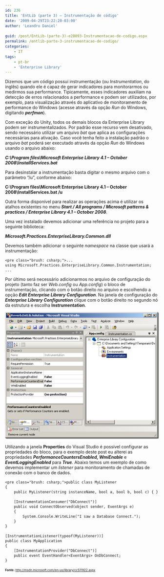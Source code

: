 ```yaml
---
id: 236
title: 'EntLib (parte 3) – Instrumentação de código'
date: '2009-04-29T23:22:20-03:00'
author: 'Leandro Daniel'

guid: /post/EntLib-(parte-3)-e28093-Instrumentacao-de-codigo.aspx
permalink: /entlib-parte-3-instrumentacao-de-codigo/
categories:
    - IT
tags:
    - pt-br
    - 'Enterprise Library'
---
```


Dizemos que um código possui instrumentação (ou *Instrumentation*, do inglês) quando ele é capaz de gerar indicadores para monitorarmos ou medirmos sua performance. Tipicamente, esses indicadores auxiliam na detecção de erros relacionados a performance e podem ser utilizados, por exemplo, para visualização através do aplicativo de monitoramento de performance do Windows (acesse através da opção *Run* do Windows, digitando ***perfmon***).

Com exceção do Unity, todos os demais blocos da Enterprise Library podem ser instrumentalizados. Por padrão esse recurso vem desativado, sendo necessário utilizar um arquivo *bat* que aplica as configurações necessárias para ativação. Caso você tenha feito a instalação padrão o arquivo *bat* poderá ser executado através da opção *Run* do Windows usando o arquivo abaixo:

***C:\\Program files\\Microsoft Enterprise Library 4.1 – October 2008\\InstallServices.bat***

Para desinstalar a instrumentação basta digitar o mesmo arquivo com o parâmetro “/u”, conforme abaixo:

**C:\\Program files\\Microsoft Enterprise Library 4.1 – October 2008\\InstallServices.bat /u**

Outra forma disponível para realizar as operações acima é utilizar os atalhos existentes no menu ***Start / All programs / Microsoft patterns &amp; practices / Enterprise Library 4.1 – October 2008***.

Uma vez instalado devemos adicionar uma referência no projeto para a seguinte biblioteca:

***Microsoft.Practices.EnterpriseLibrary.Common.dll***

Devemos também adicionar o seguinte *namespace* na classe que usará a instrumentação:

```
<pre class="brush: csharp;">...
using Microsoft.Practices.EnterpriseLibrary.Common.Instrumentation;
...
```

Por último será necessário adicionarmos no arquivo de configuração do projeto (tanto faz ser *Web.config* ou *App.config*) o bloco de instrumentação, clicando com o botão direito no arquivo e escolhendo a opção ***Edit Enterprise Library Configuration***. Na janela de configuração do ***Enterprise Library Configuration*** clique com o botão direito no segundo nó da estrutura e escolha **Instrumentation**.

[![Instrumentation](/assets/pics/WindowsLiveWriter/EntLibparte3Instrumentaodecdigo/514D698F/Instrumentation_thumb.png "Instrumentation")](/assets/pics/WindowsLiveWriter/EntLibparte3Instrumentaodecdigo/055A56D0/Instrumentation.png)

Utilizando a janela **Properties** do Visual Studio é possível configurar as propriedades do bloco, para o exemplo deste post eu alterei as propriedades ***PerformanceCountersEnabled, **WmiEnable***** e ***EventLoggingEnabled*** para ***True***. Abaixo temos um exemplo de como devemos implementar um *listener* para monitoramento de chamadas de conexão com o banco de dados.

```
<pre class="brush: csharp;">public class MyListener
{
    public MyListener(string instanceName, bool a, bool b, bool c) { }

    [InstrumentationConsumer("DbConnect")]
    public void ConnectObserved(object sender, EventArgs e)
    {
        System.Console.WriteLine("I saw a Database Connect.");
    }
}

[InstrumentationListener(typeof(MyListener))]
public class MyApplication
{
    [InstrumentationProvider("DbConnect")]
    public event EventHandler<EventArgs> OnDbConnect;
}
```

<font size="1">**Fonte:** </font>[<font size="1">http://msdn.microsoft.com/en-us/library/cc511922.aspx</font>](http://msdn.microsoft.com/en-us/library/cc511922 "http://msdn.microsoft.com/en-us/library/cc511922")
